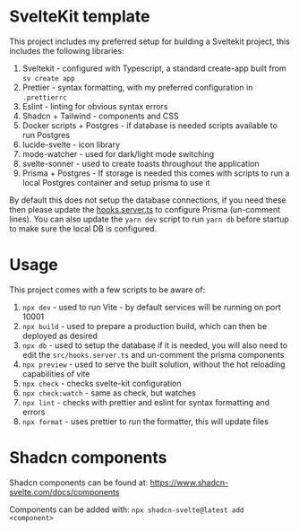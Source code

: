 # SvelteKit template

This project includes my preferred setup for building a Sveltekit project, this includes the following libraries:

1. Sveltekit - configured with Typescript, a standard create-app built from `sv create app`
2. Prettier - syntax formatting, with my preferred configuration in `.prettierrc`
3. Eslint - linting for obvious syntax errors
4. Shadcn + Tailwind - components and CSS
5. Docker scripts + Postgres - if database is needed scripts available to run Postgres
6. lucide-svelte - icon library
7. mode-watcher - used for dark/light mode switching
8. svelte-sonner - used to create toasts throughout the application
9. Prisma + Postgres - If storage is needed this comes with scripts to run a local Postgres container and setup prisma to use it

By default this does not setup the database connections, if you need these then please update the [hooks.server.ts](https://github.com/mike12345567/sveltekit-template/blob/main/src/hooks.server.ts) to configure Prisma (un-comment lines). You can also update the `yarn dev` script to run `yarn db` before startup to make sure the local DB is configured.

# Usage

This project comes with a few scripts to be aware of:

1. `npx dev` - used to run Vite - by default services will be running on port 10001
2. `npx build` - used to prepare a production build, which can then be deployed as desired
3. `npx db` - used to setup the database if it is needed, you will also need to edit the `src/hooks.server.ts` and un-comment the prisma components
4. `npx preview` - used to serve the built solution, without the hot reloading capabilities of vite
5. `npx check` - checks svelte-kit configuration
6. `npx check:watch` - same as check, but watches
7. `npx lint` - checks with prettier and eslint for syntax formatting and errors
8. `npx format` - uses prettier to run the formatter, this will update files

# Shadcn components

Shadcn components can be found at: https://www.shadcn-svelte.com/docs/components

Components can be added with: `npx shadcn-svelte@latest add <component>`
